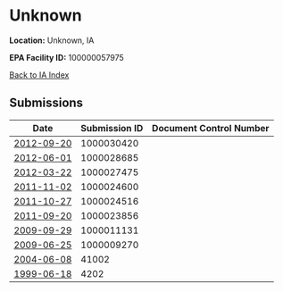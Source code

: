 # Unknown

**Location:** Unknown, IA

**EPA Facility ID:** 100000057975

[Back to IA Index](../../index.md)

## Submissions

| Date | Submission ID | Document Control Number |
|------|--------------|-------------------------|
| [2012-09-20](submissions/1000030420.md) | 1000030420 |  |
| [2012-06-01](submissions/1000028685.md) | 1000028685 |  |
| [2012-03-22](submissions/1000027475.md) | 1000027475 |  |
| [2011-11-02](submissions/1000024600.md) | 1000024600 |  |
| [2011-10-27](submissions/1000024516.md) | 1000024516 |  |
| [2011-09-20](submissions/1000023856.md) | 1000023856 |  |
| [2009-09-29](submissions/1000011131.md) | 1000011131 |  |
| [2009-06-25](submissions/1000009270.md) | 1000009270 |  |
| [2004-06-08](submissions/41002.md) | 41002 |  |
| [1999-06-18](submissions/4202.md) | 4202 |  |
